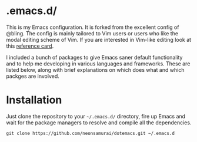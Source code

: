 .emacs.d/
=========

This is my Emacs configuration. It is forked from the excellent config of
@bling. The config is mainly tailored to Vim users or users who like the modal
editing scheme of Vim. If you are interested in Vim-like editing look at this
[reference card](http://www.cmrr.umn.edu/~strupp/vim-3.0.refcard.html).

I included a bunch of packages to give Emacs saner default functionality and to
help me developing in various languages and frameworks. These are listed below,
along with brief explanations on which does what and which packges are involved.

Installation
============
Just clone the repository to your `~/.emacs.d/` directory, fire up Emacs and
wait for the package managers to resolve and compile all the dependencies.

`git clone https://github.com/neonsamurai/dotemacs.git ~/.emacs.d`

